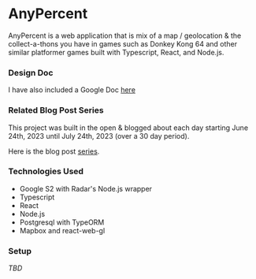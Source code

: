 # AnyPercent

AnyPercent is a web application that is mix of a map / geolocation & the collect-a-thons you have in games such as Donkey Kong 64 and other similar platformer games
built with Typescript, React, and Node.js.

### Design Doc
I have also included a Google Doc [here](https://docs.google.com/document/d/e/2PACX-1vTDgnJTyBvHYzMpGlhr-M9T-xRlTf24Xdt4l5IuIBid_VNH5BetokkzNuML966b3bzmiwA1nProgzrt/pub)

### Related Blog Post Series
This project was built in the open & blogged about each day
starting June 24th, 2023 until July 24th, 2023 (over a 30 day period).

Here is the blog post [series](https://software-is-life.ghost.io/blogging-again/).

### Technologies Used
- Google S2 with Radar's Node.js wrapper
- Typescript
- React
- Node.js
- Postgresql with TypeORM
- Mapbox and react-web-gl

### Setup
*TBD*